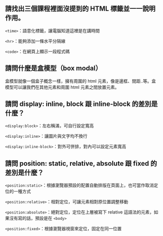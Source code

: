 ## 請找出三個課程裡面沒提到的 HTML 標籤並一一說明作用。
`<time>`：語意化標籤，讓電腦知道這裡是在講時間

`<hr>`：能夠添加一條水平分隔線

`<code>`：在網頁上顯示一段程式碼

## 請問什麼是盒模型（box modal）
盒模型就像一個盒子概念一樣，擁有周圍的 html 元素，像是邊框、間距..等。盒模型可以讓我們在其他元素和周圍 html 元素之間放置元素。

## 請問 display: inline, block 跟 inline-block 的差別是什麼？
`<display:block>`：左右稱滿，可自行設定寬高

`<display:inline>`：讓圖片與文字均不換行

`<display:inline-block>`：對外可併排，對內可以設定元素寬高

## 請問 position: static, relative, absolute 跟 fixed 的差別是什麼？
`<position:static>`：根據瀏覽器預設的配置自動排版在頁面上，也可當作取消定位的一種方式

`<position:relative>`：相對定位，可讓元素相對原位置調整移動

`<position:absolute>`：絕對定位，定位在上層被寫下 relative 這語法的元素，如果沒有寫的話，預設是在 `<body>`

`<position:fixed>`：根據瀏覽器視窗來定位，固定在同一位置